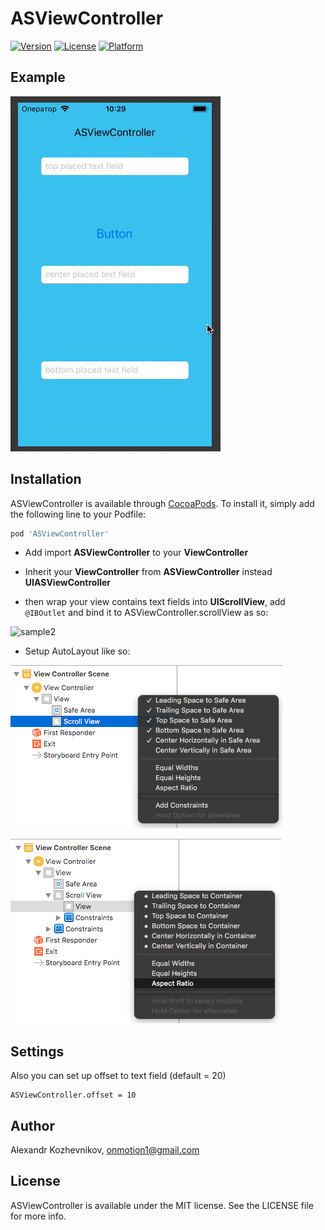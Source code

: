 # ASViewController

[![Version](https://img.shields.io/cocoapods/v/ASViewController.svg?style=flat)](http://cocoapods.org/pods/ASViewController)
[![License](https://img.shields.io/cocoapods/l/ASViewController.svg?style=flat)](http://cocoapods.org/pods/ASViewController)
[![Platform](https://img.shields.io/cocoapods/p/ASViewController.svg?style=flat)](http://cocoapods.org/pods/ASViewController)

## Example

![sample](https://github.com/onmotion/ASViewController/blob/captions/Screenshots/2.gif)


## Installation

ASViewController is available through [CocoaPods](http://cocoapods.org). To install
it, simply add the following line to your Podfile:

```ruby
pod 'ASViewController'
```
* Add import **ASViewController** to your **ViewController**

* Inherit your **ViewController** from **ASViewController** instead **UIASViewController**

* then wrap your view contains text fields into **UIScrollView**, add ```@IBOutlet``` and bind it to ASViewController.scrollView as so:

![sample2](https://github.com/onmotion/ASViewController/blob/captions/Screenshots/1.gif)

* Setup AutoLayout like so:

![1](https://github.com/onmotion/ASViewController/blob/captions/Screenshots/1.png)

![2](https://github.com/onmotion/ASViewController/blob/captions/Screenshots/2.png)

## Settings

Also you can set up offset to text field (default = 20)

```
ASViewController.offset = 10
```

## Author

Alexandr Kozhevnikov, onmotion1@gmail.com

## License

ASViewController is available under the MIT license. See the LICENSE file for more info.
